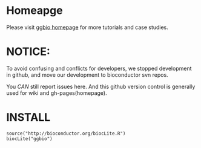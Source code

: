 # Homeapge
Please visit [ggbio homepage](http://tengfei.github.com/ggbio) for more
tutorials and case studies.

# NOTICE: 

To avoid confusing and conflicts for developers, we stopped development in github, and move
our development to bioconductor svn repos. 

You *CAN* still report issues here. And this github version control is generally
used for wiki and gh-pages(homepage).

# INSTALL

    source("http://bioconductor.org/biocLite.R")
    biocLite("ggbio")
    



